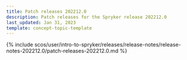 ```yaml
---
title: Patch releases 202212.0
description: Patch releases for the Spryker release 202212.0
last_updated: Jan 31, 2023
template: concept-topic-template
---
```


{% include scos/user/intro-to-spryker/releases/release-notes/release-notes-202212.0/patch-releases-202212.0.md %} <!-- To edit, see /_includes/scos/user/intro-to-spryker/releases/release-notes/release-notes-202212.0/patch-releases-202212.0.md-->
